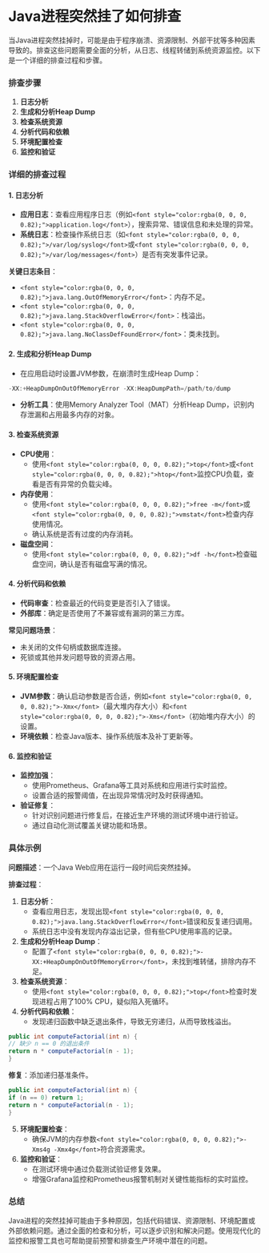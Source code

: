 # Java进程突然挂了如何排查

<font style="color:rgba(0, 0, 0, 0.82);">当Java进程突然挂掉时，可能是由于程序崩溃、资源限制、外部干扰等多种因素导致的。排查这些问题需要全面的分析，从日志、线程转储到系统资源监控。以下是一个详细的排查过程和步骤。</font>

### <font style="color:rgba(0, 0, 0, 0.82);">排查步骤</font>
1. **<font style="color:rgba(0, 0, 0, 0.82);">日志分析</font>**
2. **<font style="color:rgba(0, 0, 0, 0.82);">生成和分析Heap Dump</font>**
3. **<font style="color:rgba(0, 0, 0, 0.82);">检查系统资源</font>**
4. **<font style="color:rgba(0, 0, 0, 0.82);">分析代码和依赖</font>**
5. **<font style="color:rgba(0, 0, 0, 0.82);">环境配置检查</font>**
6. **<font style="color:rgba(0, 0, 0, 0.82);">监控和验证</font>**

### <font style="color:rgba(0, 0, 0, 0.82);">详细的排查过程</font>
#### <font style="color:rgba(0, 0, 0, 0.82);">1. 日志分析</font>
+ **<font style="color:rgba(0, 0, 0, 0.82);">应用日志</font>**<font style="color:rgba(0, 0, 0, 0.82);">：查看应用程序日志（例如</font>`<font style="color:rgba(0, 0, 0, 0.82);">application.log</font>`<font style="color:rgba(0, 0, 0, 0.82);">），搜索异常、错误信息和未处理的异常。</font>
+ **<font style="color:rgba(0, 0, 0, 0.82);">系统日志</font>**<font style="color:rgba(0, 0, 0, 0.82);">：检查操作系统日志（如</font>`<font style="color:rgba(0, 0, 0, 0.82);">/var/log/syslog</font>`<font style="color:rgba(0, 0, 0, 0.82);">或</font>`<font style="color:rgba(0, 0, 0, 0.82);">/var/log/messages</font>`<font style="color:rgba(0, 0, 0, 0.82);">）是否有突发事件记录。</font>

**<font style="color:rgba(0, 0, 0, 0.82);">关键日志条目</font>**<font style="color:rgba(0, 0, 0, 0.82);">：</font>

+ `<font style="color:rgba(0, 0, 0, 0.82);">java.lang.OutOfMemoryError</font>`<font style="color:rgba(0, 0, 0, 0.82);">：内存不足。</font>
+ `<font style="color:rgba(0, 0, 0, 0.82);">java.lang.StackOverflowError</font>`<font style="color:rgba(0, 0, 0, 0.82);">：栈溢出。</font>
+ `<font style="color:rgba(0, 0, 0, 0.82);">java.lang.NoClassDefFoundError</font>`<font style="color:rgba(0, 0, 0, 0.82);">：类未找到。</font>

#### <font style="color:rgba(0, 0, 0, 0.82);">2. 生成和分析Heap Dump</font>
+ <font style="color:rgba(0, 0, 0, 0.82);">在应用启动时设置JVM参数，在崩溃时生成Heap Dump：</font>

```java
-XX:+HeapDumpOnOutOfMemoryError -XX:HeapDumpPath=/path/to/dump
```

+ **<font style="color:rgba(0, 0, 0, 0.82);">分析工具</font>**<font style="color:rgba(0, 0, 0, 0.82);">：使用Memory Analyzer Tool（MAT）分析Heap Dump，识别内存泄漏和占用最多内存的对象。</font>

#### <font style="color:rgba(0, 0, 0, 0.82);">3. 检查系统资源</font>
+ **<font style="color:rgba(0, 0, 0, 0.82);">CPU使用</font>**<font style="color:rgba(0, 0, 0, 0.82);">：</font>
    - <font style="color:rgba(0, 0, 0, 0.82);">使用</font>`<font style="color:rgba(0, 0, 0, 0.82);">top</font>`<font style="color:rgba(0, 0, 0, 0.82);">或</font>`<font style="color:rgba(0, 0, 0, 0.82);">htop</font>`<font style="color:rgba(0, 0, 0, 0.82);">监控CPU负载，查看是否有异常的负载尖峰。</font>
+ **<font style="color:rgba(0, 0, 0, 0.82);">内存使用</font>**<font style="color:rgba(0, 0, 0, 0.82);">：</font>
    - <font style="color:rgba(0, 0, 0, 0.82);">使用</font>`<font style="color:rgba(0, 0, 0, 0.82);">free -m</font>`<font style="color:rgba(0, 0, 0, 0.82);">或</font>`<font style="color:rgba(0, 0, 0, 0.82);">vmstat</font>`<font style="color:rgba(0, 0, 0, 0.82);">检查内存使用情况。</font>
    - <font style="color:rgba(0, 0, 0, 0.82);">确认系统是否有过度的内存消耗。</font>
+ **<font style="color:rgba(0, 0, 0, 0.82);">磁盘空间</font>**<font style="color:rgba(0, 0, 0, 0.82);">：</font>
    - <font style="color:rgba(0, 0, 0, 0.82);">使用</font>`<font style="color:rgba(0, 0, 0, 0.82);">df -h</font>`<font style="color:rgba(0, 0, 0, 0.82);">检查磁盘空间，确认是否有磁盘写满的情况。</font>

#### <font style="color:rgba(0, 0, 0, 0.82);">4. 分析代码和依赖</font>
+ **<font style="color:rgba(0, 0, 0, 0.82);">代码审查</font>**<font style="color:rgba(0, 0, 0, 0.82);">：检查最近的代码变更是否引入了错误。</font>
+ **<font style="color:rgba(0, 0, 0, 0.82);">外部库</font>**<font style="color:rgba(0, 0, 0, 0.82);">：确定是否使用了不兼容或有漏洞的第三方库。</font>

**<font style="color:rgba(0, 0, 0, 0.82);">常见问题场景</font>**<font style="color:rgba(0, 0, 0, 0.82);">：</font>

+ <font style="color:rgba(0, 0, 0, 0.82);">未关闭的文件句柄或数据库连接。</font>
+ <font style="color:rgba(0, 0, 0, 0.82);">死锁或其他并发问题导致的资源占用。</font>

#### <font style="color:rgba(0, 0, 0, 0.82);">5. 环境配置检查</font>
+ **<font style="color:rgba(0, 0, 0, 0.82);">JVM参数</font>**<font style="color:rgba(0, 0, 0, 0.82);">：确认启动参数是否合适，例如</font>`<font style="color:rgba(0, 0, 0, 0.82);">-Xmx</font>`<font style="color:rgba(0, 0, 0, 0.82);">（最大堆内存大小）和</font>`<font style="color:rgba(0, 0, 0, 0.82);">-Xms</font>`<font style="color:rgba(0, 0, 0, 0.82);">（初始堆内存大小）的设置。</font>
+ **<font style="color:rgba(0, 0, 0, 0.82);">环境依赖</font>**<font style="color:rgba(0, 0, 0, 0.82);">：检查Java版本、操作系统版本及补丁更新等。</font>

#### <font style="color:rgba(0, 0, 0, 0.82);">6. 监控和验证</font>
+ **<font style="color:rgba(0, 0, 0, 0.82);">监控加强</font>**<font style="color:rgba(0, 0, 0, 0.82);">：</font>
    - <font style="color:rgba(0, 0, 0, 0.82);">使用Prometheus、Grafana等工具对系统和应用进行实时监控。</font>
    - <font style="color:rgba(0, 0, 0, 0.82);">设置合适的报警阈值，在出现异常情况时及时获得通知。</font>
+ **<font style="color:rgba(0, 0, 0, 0.82);">验证修复</font>**<font style="color:rgba(0, 0, 0, 0.82);">：</font>
    - <font style="color:rgba(0, 0, 0, 0.82);">针对识别问题进行修复后，在接近生产环境的测试环境中进行验证。</font>
    - <font style="color:rgba(0, 0, 0, 0.82);">通过自动化测试覆盖关键功能和场景。</font>

### <font style="color:rgba(0, 0, 0, 0.82);">具体示例</font>
**<font style="color:rgba(0, 0, 0, 0.82);">问题描述</font>**<font style="color:rgba(0, 0, 0, 0.82);">：一个Java Web应用在运行一段时间后突然挂掉。</font>

**<font style="color:rgba(0, 0, 0, 0.82);">排查过程</font>**<font style="color:rgba(0, 0, 0, 0.82);">：</font>

1. **<font style="color:rgba(0, 0, 0, 0.82);">日志分析</font>**<font style="color:rgba(0, 0, 0, 0.82);">：</font>
    - <font style="color:rgba(0, 0, 0, 0.82);">查看应用日志，发现出现</font>`<font style="color:rgba(0, 0, 0, 0.82);">java.lang.StackOverflowError</font>`<font style="color:rgba(0, 0, 0, 0.82);">错误和反复递归调用。</font>
    - <font style="color:rgba(0, 0, 0, 0.82);">系统日志中没有发现内存溢出记录，但有些CPU使用率高的记录。</font>
2. **<font style="color:rgba(0, 0, 0, 0.82);">生成和分析Heap Dump</font>**<font style="color:rgba(0, 0, 0, 0.82);">：</font>
    - <font style="color:rgba(0, 0, 0, 0.82);">配置了</font>`<font style="color:rgba(0, 0, 0, 0.82);">-XX:+HeapDumpOnOutOfMemoryError</font>`<font style="color:rgba(0, 0, 0, 0.82);">，未找到堆转储，排除内存不足。</font>
3. **<font style="color:rgba(0, 0, 0, 0.82);">检查系统资源</font>**<font style="color:rgba(0, 0, 0, 0.82);">：</font>
    - <font style="color:rgba(0, 0, 0, 0.82);">使用</font>`<font style="color:rgba(0, 0, 0, 0.82);">top</font>`<font style="color:rgba(0, 0, 0, 0.82);">检查时发现进程占用了100% CPU，疑似陷入死循环。</font>
4. **<font style="color:rgba(0, 0, 0, 0.82);">分析代码和依赖</font>**<font style="color:rgba(0, 0, 0, 0.82);">：</font>
    - <font style="color:rgba(0, 0, 0, 0.82);">发现递归函数中缺乏退出条件，导致无穷递归，从而导致栈溢出。</font>

```java
public int computeFactorial(int n) {  
// 缺少 n == 0 的退出条件  
return n * computeFactorial(n - 1);  
}
```

**<font style="color:rgba(0, 0, 0, 0.82);">修复</font>**<font style="color:rgba(0, 0, 0, 0.82);">：添加递归基准条件。</font>

```java
public int computeFactorial(int n) {  
if (n == 0) return 1;  
return n * computeFactorial(n - 1);  
}
```

5. **<font style="color:rgba(0, 0, 0, 0.82);">环境配置检查</font>**<font style="color:rgba(0, 0, 0, 0.82);">：</font>
    - <font style="color:rgba(0, 0, 0, 0.82);">确保JVM的内存参数</font>`<font style="color:rgba(0, 0, 0, 0.82);">-Xms4g -Xmx4g</font>`<font style="color:rgba(0, 0, 0, 0.82);">符合资源需求。</font>
6. **<font style="color:rgba(0, 0, 0, 0.82);">监控和验证</font>**<font style="color:rgba(0, 0, 0, 0.82);">：</font>
    - <font style="color:rgba(0, 0, 0, 0.82);">在测试环境中通过负载测试验证修复效果。</font>
    - <font style="color:rgba(0, 0, 0, 0.82);">增强Grafana监控和Prometheus报警机制对关键性能指标的实时监控。</font>

### <font style="color:rgba(0, 0, 0, 0.82);">总结</font>
<font style="color:rgba(0, 0, 0, 0.82);">Java进程的突然挂掉可能由于多种原因，包括代码错误、资源限制、环境配置或外部依赖问题。通过全面的检查和分析，可以逐步识别和解决问题。使用现代化的监控和报警工具也可帮助提前预警和排查生产环境中潜在的问题。</font>


